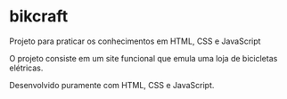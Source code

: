 # bikcraft
Projeto para praticar os conhecimentos em HTML, CSS e JavaScript

O projeto consiste em um site funcional que emula uma loja de bicicletas elétricas.

Desenvolvido puramente com HTML, CSS e JavaScript.
